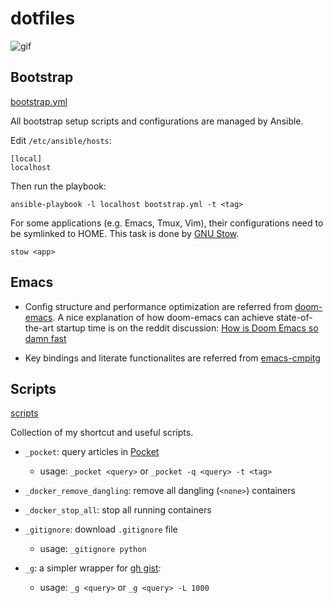 # dotfiles

![gif](https://thumbs.gfycat.com/AlarmingCoordinatedEarwig-max-1mb.gif)


## Bootstrap

[bootstrap.yml](./bootstrap.yml)

All bootstrap setup scripts and configurations are managed by Ansible.

Edit `/etc/ansible/hosts`:

```
[local]
localhost
```

Then run the playbook:

```
ansible-playbook -l localhost bootstrap.yml -t <tag>
```

For some applications (e.g. Emacs, Tmux, Vim), their configurations need to be symlinked to HOME.
This task is done by [GNU Stow](https://www.gnu.org/software/stow/manual/stow.html).

```
stow <app>
```


## Emacs

+ Config structure and performance optimization are referred from [doom-emacs](https://github.com/hlissner/doom-emacs/).
A nice explanation of how doom-emacs can achieve state-of-the-art startup time is on the reddit discussion: [How is Doom Emacs so damn fast](https://www.reddit.com/r/emacs/comments/f3ed3r/how_is_doom_emacs_so_damn_fast)

+ Key bindings and literate functionalites are referred from [emacs-cmpitg](https://github.com/cmpitg/emacs-cmpitg)


## Scripts

[scripts](./scripts)

Collection of my shortcut and useful scripts.

+ `_pocket`: query articles in [Pocket](https://app.getpocket.com/)
  - usage: `_pocket <query>` or `_pocket -q <query> -t <tag>`

+ `_docker_remove_dangling`: remove all dangling (`<none>`) containers

+ `_docker_stop_all`: stop all running containers

+ `_gitignore`: download `.gitignore` file
  - usage: `_gitignore python`

+ `_g`: a simpler wrapper for [gh gist](https://cli.github.com/manual/gh_gist):
  - usage: `_g <query>` or `_g <query> -L 1000`
